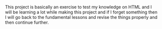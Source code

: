 This project is basically an exercise to test my knowledge on HTML and I will be learning a lot while making this project and if I forget something then I will go back to the fundamental lessons and revise the things properly and then continue further.